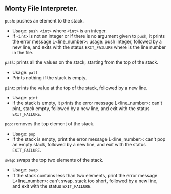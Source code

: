 ## Monty File Interpreter.

`push`: pushes an element to the stack.

- Usage: `push <int>` where `<int>` is an integer.
- If `<int>` is not an integer or if there is no argument given to `push`, it prints the error message L<line_number>: usage: push integer, followed by a new line, and exits with the status `EXIT_FAILURE`
where is the line number in the file.

`pall`: prints all the values on the stack, starting from the top of the stack.

- Usage: `pall`
- Prints nothing if the stack is empty.

`pint`: prints the value at the top of the stack, followed by a new line.

- Usage: `pint`
- If the stack is empty, it prints the error message L<line_number>: can't pint, stack empty, followed by a new line, and exit with the status `EXIT_FAILURE`.

`pop`: removes the top element of the stack.

- Usage: `pop`
- If the stack is empty, print the error message L<line_number>: can't pop an empty stack, followed by a new line, and exit with the status `EXIT_FAILURE`.

`swap`:  swaps the top two elements of the stack.

- Usage: `swap`
- If the stack contains less than two elements, print the error message L<line_number>: can't swap, stack too short, followed by a new line, and exit with the status `EXIT_FAILURE`.
